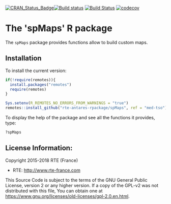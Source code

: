 [![CRAN_Status_Badge](http://www.r-pkg.org/badges/version/spMaps)](https://cran.r-project.org/package=spMaps)[![Build status](https://ci.appveyor.com/api/projects/status/cfjgghysd82xb99c?svg=true)](https://ci.appveyor.com/project/rte-antares-rpackage/spmaps)
[![Build Status](https://travis-ci.org/rte-antares-rpackage/spMaps.svg?branch=master)](https://travis-ci.org/rte-antares-rpackage/spMaps)
[![codecov](https://codecov.io/gh/rte-antares-rpackage/spMaps/branch/master/graph/badge.svg)](https://codecov.io/gh/rte-antares-rpackage/spMaps)

# The 'spMaps' R package

The `spMaps` package provides functions allow to build custom maps.

## Installation


To install the current version:

```r
if(!require(remotes)){
  install.packages("remotes")
  require(remotes)
}

Sys.setenv(R_REMOTES_NO_ERRORS_FROM_WARNINGS = "true")
remotes::install_github("rte-antares-rpackage/spMaps", ref = "med-tso")
```

To display the help of the package and see all the functions it provides, type:
  
  
```r 
?spMaps
```

## License Information:

Copyright 2015-2018 RTE (France)

* RTE: http://www.rte-france.com

This Source Code is subject to the terms of the GNU General Public License, version 2 or any higher version. If a copy of the GPL-v2 was not distributed with this file, You can obtain one at https://www.gnu.org/licenses/old-licenses/gpl-2.0.en.html.
